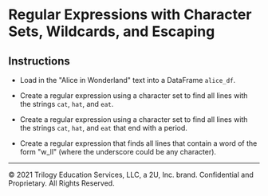 # Regular Expressions with Character Sets, Wildcards, and Escaping

## Instructions

* Load in the "Alice in Wonderland" text into a DataFrame `alice_df`.

* Create a regular expression using a character set to find all lines with the strings `cat`, `hat`, and `eat`.

* Create a regular expression using a character set to find all lines with the strings `cat`, `hat`, and `eat` that end with a period.

* Create a regular expression that finds all lines that contain a word of the form "w_ll" (where the underscore could be any character).

---

© 2021 Trilogy Education Services, LLC, a 2U, Inc. brand.  Confidential and Proprietary.  All Rights Reserved.